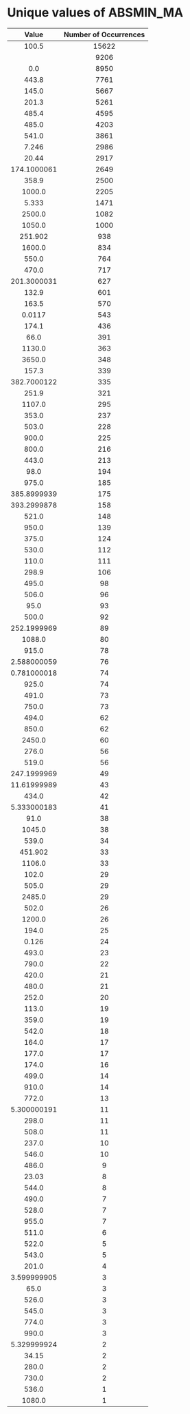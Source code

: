 
Unique values of ABSMIN_MA
==========================

|Value|Number of Occurrences|
| :---: | :---: |
|100.5|15622|
||9206|
|0.0|8950|
|443.8|7761|
|145.0|5667|
|201.3|5261|
|485.4|4595|
|485.0|4203|
|541.0|3861|
|7.246|2986|
|20.44|2917|
|174.1000061|2649|
|358.9|2500|
|1000.0|2205|
|5.333|1471|
|2500.0|1082|
|1050.0|1000|
|251.902|938|
|1600.0|834|
|550.0|764|
|470.0|717|
|201.3000031|627|
|132.9|601|
|163.5|570|
|0.0117|543|
|174.1|436|
|66.0|391|
|1130.0|363|
|3650.0|348|
|157.3|339|
|382.7000122|335|
|251.9|321|
|1107.0|295|
|353.0|237|
|503.0|228|
|900.0|225|
|800.0|216|
|443.0|213|
|98.0|194|
|975.0|185|
|385.8999939|175|
|393.2999878|158|
|521.0|148|
|950.0|139|
|375.0|124|
|530.0|112|
|110.0|111|
|298.9|106|
|495.0|98|
|506.0|96|
|95.0|93|
|500.0|92|
|252.1999969|89|
|1088.0|80|
|915.0|78|
|2.588000059|76|
|0.781000018|74|
|925.0|74|
|491.0|73|
|750.0|73|
|494.0|62|
|850.0|62|
|2450.0|60|
|276.0|56|
|519.0|56|
|247.1999969|49|
|11.61999989|43|
|434.0|42|
|5.333000183|41|
|91.0|38|
|1045.0|38|
|539.0|34|
|451.902|33|
|1106.0|33|
|102.0|29|
|505.0|29|
|2485.0|29|
|502.0|26|
|1200.0|26|
|194.0|25|
|0.126|24|
|493.0|23|
|790.0|22|
|420.0|21|
|480.0|21|
|252.0|20|
|113.0|19|
|359.0|19|
|542.0|18|
|164.0|17|
|177.0|17|
|174.0|16|
|499.0|14|
|910.0|14|
|772.0|13|
|5.300000191|11|
|298.0|11|
|508.0|11|
|237.0|10|
|546.0|10|
|486.0|9|
|23.03|8|
|544.0|8|
|490.0|7|
|528.0|7|
|955.0|7|
|511.0|6|
|522.0|5|
|543.0|5|
|201.0|4|
|3.599999905|3|
|65.0|3|
|526.0|3|
|545.0|3|
|774.0|3|
|990.0|3|
|5.329999924|2|
|34.15|2|
|280.0|2|
|730.0|2|
|536.0|1|
|1080.0|1|
